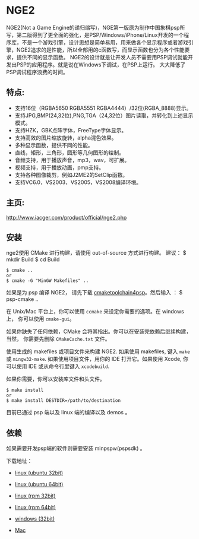 NGE2
====

NGE2(Not a Game Engine的递归缩写)，NGE第一版原为制作中国象棋psp所写，第二版得到了更全面的强化，是PSP/Windows/iPhone/Linux开发的一个程序库，不是一个游戏引擎，设计思想是简单易用，用来做各个显示程序或者游戏引擎，NGE2追求的是性能，所以全部用的c函数写，而显示函数也分为各个性能要求，提供不同的显示函数。 NGE2的设计就是让开发人员不需要用PSP调试就能开发出PSP的应用程序。就是说在Windows下调试，在PSP上运行。 大大降低了PSP调试程序浪费的时间。

特点:
-----
* 支持16位（RGBA5650 RGBA5551 RGBA4444）/32位(RGBA_8888)显示。
* 支持JPG,BMP(24,32位),PNG,TGA（24,32位）图片读取，并转化到上述显示模式。
* 支持HZK，GBK点阵字体，FreeType字体显示。
* 支持高效的图片缩放旋转，alpha混色效果。
* 多种显示函数，提供不同的性能。
* 直线，矩形，三角形，圆形等几何图形的绘制。
* 音频支持，用于播放声音，mp3，wav，可扩展。
* 视频支持，用于播放动画，pmp支持。
* 支持各种图像裁剪，例如J2ME2的SetClip函数。
* 支持VC6.0，VS2003，VS2005，VS2008编译环境。

主页:
-----
http://www.iacger.com/product/official/nge2.php

安装
-----

nge2使用 CMake 进行构建，请使用 out-of-source 方式进行构建。 建议：
    $ mkdir Build
    $ cd Build

    $ cmake ..
    or
    $ cmake -G "MinGW Makefiles" ..
如果是为 psp 编译 NGE2， 请先下载 [cmaketoolchain4psp](https://github.com/ifreedom/cmaketoolchain4psp)。然后输入 ：
    $ psp-cmake ..

在 Unix/Mac 平台上，你可以使用 `ccmake` 来设定你需要的选项。在 windows 上，
你可以使用 `cmake-gui`。

如果你缺失了任何依赖，CMake 会将其指出。你可以在安装完依赖后继续构建，当然，
你需要先删除 `CMakeCache.txt` 文件。

使用生成的 makefiles 或项目文件来构建 NGE2. 如果使用 makefiles, 键入 `make` 或
`mingw32-make`. 如果使用项目文件，用你的 IDE 打开它。如果使用 Xcode, 你可以使用
IDE 或从命令行里键入 `xcodebuild`.

如果你需要，你可以安装库文件和头文件。

	$ make install
	or
	$ make install DESTDIR=/path/to/destination

目前已通过 psp 端以及 linux 端的编译以及 demos 。

依赖
----
如果需要开发psp端的软件则需要安装 minpspw(pspsdk) 。

下载地址：
* [linux (ubuntu 32bit)](http://sourceforge.net/projects/minpspw/files/SDK%20%2B%20devpak/pspsdk%200.11.1/minpspw_0.11.1-1ubuntu0_i386.deb/download)

* [linux (ubuntu 64bit)](http://sourceforge.net/projects/minpspw/files/SDK%20%2B%20devpak/pspsdk%200.11.1/minpspw_0.11.1-1ubuntu0_amd64.deb/download)


* [linux (rpm 32bit)](http://sourceforge.net/projects/minpspw/files/SDK%20%2B%20devpak/pspsdk%200.11.1/minpspw-pspsdk-0.11.1-1.i386.rpm/download)

* [linux (rpm 64bit)](http://sourceforge.net/projects/minpspw/files/SDK%20%2B%20devpak/pspsdk%200.11.1/minpspw-pspsdk-0.11.1-1.x86_64.rpm/download)

* [windows (32bit)](http://sourceforge.net/projects/minpspw/files/SDK%20%2B%20devpak/pspsdk%200.11.1/pspsdk-setup-0.11.1.exe/download)

* [Mac](http://sourceforge.net/projects/minpspw/files/SDK%20%2B%20devpak/pspsdk%200.11.1/MinPSP%200.11%20Mac.mpkg/download)

